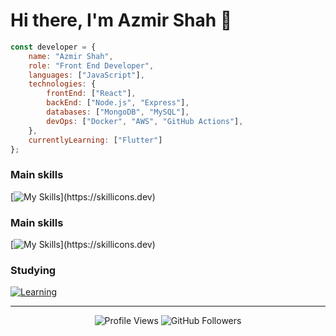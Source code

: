# Hi there, I'm Azmir Shah 👋

```javascript
const developer = {
    name: "Azmir Shah",
    role: "Front End Developer",
    languages: ["JavaScript"],
    technologies: {
        frontEnd: ["React"],
        backEnd: ["Node.js", "Express"],
        databases: ["MongoDB", "MySQL"],
        devOps: ["Docker", "AWS", "GitHub Actions"],
    },
    currentlyLearning: ["Flutter"]
};
```
<!--
## 🔥 My Latest Projects

<details>
<summary>🚀 <b>Project Name 1</b></summary>
<br>
<img src="https://via.placeholder.com/600x300" alt="Project Screenshot" width="400">

A full-stack application for tracking personal finances with data visualization.

**Tech Stack:** React, Node.js, Express, MongoDB

[View Demo](https://yourwebsite.com) | [GitHub Repository](https://github.com/yourusername/project1)
</details>

<details>
<summary>💼 <b>Project Name 2</b></summary>
<br>
<img src="https://via.placeholder.com/600x300" alt="Project Screenshot" width="400">

An e-commerce platform with real-time inventory management.

**Tech Stack:** Vue.js, Firebase, Stripe API

[View Demo](https://yourwebsite.com) | [GitHub Repository](https://github.com/yourusername/project2)
</details>

<details>
<summary>🤖 <b>Project Name 3</b></summary>
<br>
<img src="https://via.placeholder.com/600x300" alt="Project Screenshot" width="400">

A machine learning model that predicts stock market trends.

**Tech Stack:** Python, TensorFlow, Pandas, Flask

[View Demo](https://yourwebsite.com) | [GitHub Repository](https://github.com/yourusername/project3)
</details>
-->
### Main skills
[![My Skills](https://skillicons.dev/icons?i=html,css,js,react,vite,tailwind,figma,git,markdown,netlify,vercel,postman,)](https://skillicons.dev)

### Main skills
[![My Skills](https://skillicons.dev/icons?i=mongodb,mysql,nodejs,npm,redis,redux,sentry,)](https://skillicons.dev)

### Studying
[![Learning](https://skillicons.dev/icons?i=aws,azure,ruby)](https://skillicons.dev)


<!--## 📊 This Week I Spent My Time On:-->

<!--START_SECTION:waka-->
<!--END_SECTION:waka-->

---

<div align="center">
  <img src="https://komarev.com/ghpvc/?username=azmirshah1&color=blueviolet" alt="Profile Views" />
  <img src="https://img.shields.io/github/followers/azmirshah1?label=Follow&style=social" alt="GitHub Followers" />
</div>

